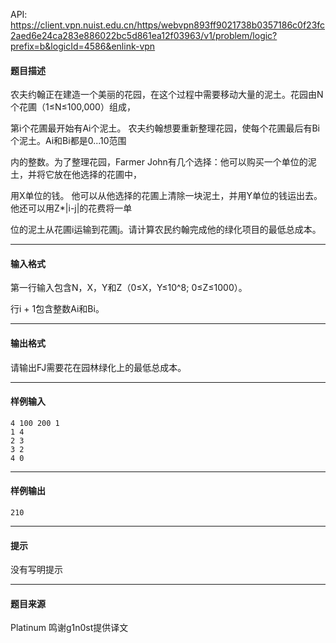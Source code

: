 API: https://client.vpn.nuist.edu.cn/https/webvpn893ff9021738b0357186c0f23fc2aed6e24ca283e886022bc5d861ea12f03963/v1/problem/logic?prefix=b&logicId=4586&enlink-vpn

#### 题目描述

农夫约翰正在建造一个美丽的花园，在这个过程中需要移动大量的泥土。花园由N个花圃（1≤N≤100,000）组成，

第i个花圃最开始有Ai个泥土。 农夫约翰想要重新整理花园，使每个花圃最后有Bi个泥土。Ai和Bi都是0...10范围

内的整数。为了整理花园，Farmer John有几个选择：他可以购买一个单位的泥土，并将它放在他选择的花圃中，

用X单位的钱。 他可以从他选择的花圃上清除一块泥土，并用Y单位的钱运出去。他还可以用Z\*|i-j|的花费将一单

位的泥土从花圃i运输到花圃j。请计算农民约翰完成他的绿化项目的最低总成本。

---

#### 输入格式

第一行输入包含N，X，Y和Z（0≤X，Y≤10^8; 0≤Z≤1000）。

行i + 1包含整数Ai和Bi。

---

#### 输出格式

请输出FJ需要花在园林绿化上的最低总成本。

---

#### 样例输入
```
4 100 200 1
1 4
2 3
3 2
4 0
```

---

#### 样例输出
```
210
```

---

#### 提示

没有写明提示

---

#### 题目来源

Platinum 鸣谢g1n0st提供译文